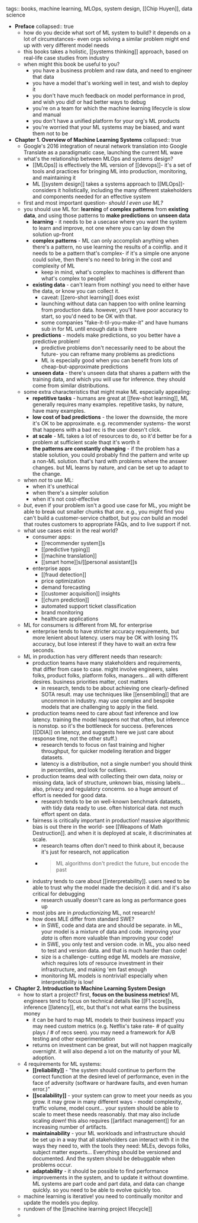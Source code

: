 tags:: books, machine learning, MLOps, system design, [[Chip Huyen]], data science

- **Preface**
  collapsed:: true
	- how do you decide what sort of ML system to build? it depends on a lot of circumstances- even orgs solving a similar problem might end up with very different model needs
	- this books takes a holistic, [[systems thinking]] approach, based on real-life case studies from industry
	- when might this book be useful to you?
		- you have a business problem and raw data, and need to engineer that data
		- you have a model that's working well in test, and wish to deploy it
		- you don't have much feedback on model performance in prod, and wish you did! or had better ways to debug
		- you're on a team for which the machine learning lifecycle is slow and manual
		- you don't have a unified platform for your org's ML products
		- you're worried that your ML systems may be biased, and want them not to be
- **Chapter 1. Overview of Machine Learning Systems**
  collapsed:: true
	- Google's 2016 integration of neural network translation into Google Translate as a paradigmatic case, launching the current ML wave
	- what's the relationship between MLOps and systems design?
		- [[MLOps]] is effectively the ML version of [[devops]]- it's a set of tools and practices for bringing ML into production, monitoring, and maintaining it
		- ML [[system design]] takes a systems approach to [[MLOps]]- considers it holistically,  including the many different stakeholders and components needed for an effective system
	- first and most important question- _should I even use ML?_
	- you should use ML for: **learning** of **complex patterns** from **existing data**, and using those patterns to **make predictions** on **unseen data**
		- **learning** - it needs to be a usecase where you want the system to learn and improve, not one where you can lay down the solution up-front
		- **complex patterns** - ML can only accomplish anything when there's a pattern, no use learning the results of a coinflip. and it needs to be a pattern that's complex- if it's a simple one anyone could solve, then there's no need to bring in the cost and complexity of ML
			- keep in mind, what's complex to machines is different than what's complex to people!
		- **existing data** - can't learn from nothing! you need to either have the data, or know you can collect it.
			- caveat: [[zero-shot learning]] does exist
			- launching without data can happen too with online learning from production data. however, you'll have poor accuracy to start, so you'd need to be OK with that.
			- some companies "fake-it-til-you-make-it" and have humans sub in for ML until enough data is there
		- **predictions** - models make predictions, so you better have a predictive problem!
			- predictive problems don't necessarily need to be about the future- you can reframe many problems as predictions
			- ML is especially good when you can benefit from lots of cheap-but-approximate predictions
		- **unseen data** - there's unseen data that shares a pattern with the training data, and which you will use for inference. they should come from similar distributions.
	- some extra characteristics that might make ML especially appealing:
		- **repetitive tasks** - humans are great at [[few-shot learning]], ML generally requires many examples. repetitive tasks, by nature, have many examples.
		- **low cost of bad predictions** - the lower the downside, the more it's OK to be approximate. e.g. recommender systems- the worst that happens with a bad rec is the user doesn't click.
		- **at scale** - ML takes a lot of resources to do, so it'd better be for a problem at sufficient scale thaqt it's worth it
		- **the patterns are constantly changing** - if the problem has a stable solution, you could probably find the pattern and write up a non-ML solution. that's hard with problems where the answer changes. but ML learns by nature, and can be set up to adapt to the change.
	- when _not_ to use ML:
		- when it's unethical
		- when there's a simpler solution
		- when it's not cost-effective
	- _but_, even if your problem isn't a good use case for ML, you might be able to break out smaller chunks that _are_. e.g., you might find you can't build a customer-service chatbot, but you _can_ build an model that routes customers to appropriate FAQs, and to live support if not.
	- what use cases exist in the real world?
		- consumer apps:
			- [[recommender system]]s
			- [[predictive typing]]
			- [[machine translation]]
			- [[smart home]]s/[[personal assistant]]s
		- enterprise apps
			- [[fraud detection]]
			- price optimization
			- demand forecasting
			- [[customer acquisition]] insights
			- [[churn prediction]]
			- automated support ticket classification
			- brand monitoring
			- healthcare applications
	- ML for consumers is different from ML for enterprise
		- enterprise tends to have stricter accuracy requirements, but more lenient about latency. users may be OK with losing 1% accuracy, but lose interest if they have to wait an extra few seconds.
	- ML in production has very different needs than research:
		- production teams have many stakeholders and requirements, that differ from case to case. might involve engineers, sales folks, product folks, platform folks, managers... all with different desires. business priorities matter, cost matters
			- in research, tends to be about achieving one clearly-defined SOTA result. may use techniques like [[ensembling]] that are uncommon in industry. may use complex and bespoke models that are challenging to apply in the field.
		- production teams need to care about fast inference and low latency. training the model happens not that often, but inference is nonstop. so it's the bottleneck for success.  (references [[DDIA]] on latency, and suggests here we just care about response time, not the other stuff.)
			- research tends to focus on fast training and higher throughput, for quicker modeling iteration and bigger datasets.
			- latency is a distribution, not a single number! you should think in percentiles, and look for outliers.
		- production teams deal with collecting their own data, noisy or missing data, lack of structure, unknown bias, missing labels... also, privacy and regulatory concerns. so a huge amount of effort is needed for good data.
			- research tends to be on well-known benchmark datasets, with tidy data ready to use. often historical data. not much effort spent on data.
		- fairness is critically important in production! massive algorithmic bias is out there in the world- see [[Weapons of Math Destruction]]. and when it is deployed at scale, it discriminates at scale.
			- research teams often don't need to think about it, because it's just for research, not application
			- > ML algorithms don't predict the future, but encode the past
		- industry tends to care about [[interpretability]]. users need to be able to trust why the model made the decision it did. and it's also critical for debugging
			- research usually doesn't care as long as performance goes up
		- most jobs are in *productionizing* ML, not research!
		- how does MLE differ from standard SWE?
			- in SWE, code and data are and should be separate. in ML, your model is a mixture of data and code. improving your _data_ is often more valuable than improving your code!
			- in SWE, you only test and version code. in ML, you also need to test and version data. and that is much harder than code!
			- size is a challenge- cutting edge ML models are _massive_, which requires lots of resource investment in their infrastructure, and making 'em fast enough
			- monitoring ML models is nontrivial! especially when interpretability is low!
- **Chapter 2. Introduction to Machine Learning System Design**
	- how to start a project? first, **focus on the business metrics!** ML engineers tend to focus on technical details like [[F1 score]]s, inference [[latency]], etc, but that's not what earns the business money
		- it can be hard to map ML models to their business impact! you may need custom metrics (e.g. Netflix's take rate- # of quality plays / # of recs seen). you may need a framework for A/B testing and other experimentation
		- returns on investment can be great, but will not happen magically overnight. it will also depend a lot on the maturity of your ML adoption.
	- 4 requirements for ML systems:
		- **[[reliability]]** - "the system should continue to perform the correct function at the desired level of performance, even in the face of adversity (software or hardware faults, and even human error.)"
		- **[[scalability]]** - your system can grow to meet your needs as you grow. it may grow in many different ways - model complexity, traffic volume, model count... your system should be able to scale to meet these needs reasonably. that may also include scaling _down_! this also requires [[artifact management]] for an increasing number of artifacts.
		- **maintainability** - your ML workloads and infrastructure should be set up in a way that all stakeholders can interact with it in the ways they need to, with the tools they need: MLEs, devops folks, subject matter experts... Everything should be versioned and documented. And the system should be debuggable when problems occur.
		- **adaptability** - it should be possible to find performance improvements in the system, and to update it without downtime. ML systems are part code and part data, and data can change quickly. so you need to be able to evolve quickly too.
	- machine learning is iterative! you need to continually monitor and update the models you deploy.
	- rundown of the [[machine learning project lifecycle]]
	-